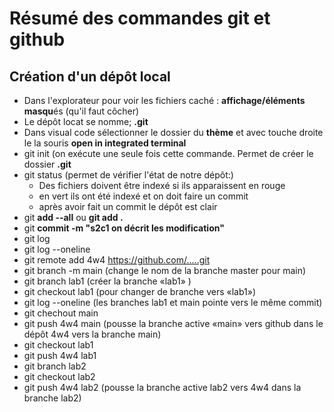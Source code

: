 # Résumé des commandes git et github
## Création d'un dépôt local
- Dans l'explorateur pour voir les fichiers caché : **affichage/éléments masqu**és (qu'il faut côcher)
- Le dépôt locat se nomme; **.git**
- Dans visual code sélectionner le dossier du **thème** et avec touche droite le la souris **open in integrated terminal**
- git init (on exécute une seule fois cette commande. Permet de créer le dossier **.git**
- git status (permet de vérifier l'état de notre dépôt:)
    - Des fichiers doivent être indexé si ils apparaissent en rouge
    - en vert ils ont été indexé et on doit faire un commit
    - après avoir fait un commit le dépôt est clair
- git **add --all** ou **git add  .**
- git **commit -m "s2c1 on décrit les modification"**
- git log
- git log --oneline
- git remote add 4w4 https://github.com/.....git
- git branch -m main  (change le nom de la branche master pour main)
- git branch lab1 (créer la branche «lab1» )
- git checkout lab1 (pour changer de branche vers «lab1»)
- git log --oneline (les branches lab1 et main pointe vers le même commit)
- git chechout main
- git push 4w4 main (pousse la branche active «main» vers github dans le dépôt 4w4 vers la branche main)
- git checkout lab1
- git push 4w4 lab1
- git branch lab2
- git checkout lab2
- git push 4w4 lab2 (pousse la branche active lab2 vers 4w4 dans la branche lab2)

